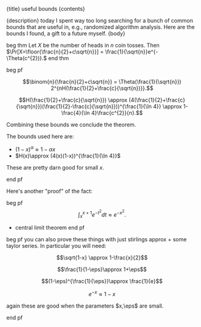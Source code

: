 {title}
useful bounds
{contents}

{description}
today I spent way too long searching for a bunch of common bounds
that are useful in, e.g., randomized algorithm analysis. 
Here are the bounds I found, a gift to a future myself.
{body}

beg thm
Let $X$ be the number of heads in $n$ coin tosses. Then
$\Pr[X=\floor{\frac{n}{2}+c\sqrt{n}}] =
\frac{1}{\sqrt{n}}e^{-\Theta(c^{2})}.$
end thm

beg pf

$$\binom{n}{\frac{n}{2}+c\sqrt{n}} = \Theta(\frac{1}{\sqrt{n}})
2^{nH(\frac{1}{2}+\frac{c}{\sqrt{n})}}.$$

$$H(\frac{1}{2}+\frac{c}{\sqrt{n}}) \approx
(4(\frac{1}{2}+\frac{c}{\sqrt{n}})(\frac{1}{2}-\frac{c}{\sqrt{n}}))^{\frac{1}{\ln 4}} \approx 1-\frac{4}{\ln 4}\frac{c^{2}}{n}.$$

Combining these bounds we conclude the theorem.

The bounds used here are:

- $(1-x)^{\alpha}\approx 1-\alpha x$ 
- $H(x)\approx (4(x)(1-x))^{\frac{1}{\ln 4}}$

These are pretty darn good for small $x$.


end pf

Here's another "proof" of the fact:

beg pf
$$\int_{x}^{x+1}e^{-t^{2}}dt \approx e^{-x^{2}}.$$
+ central limit theorem
end pf

beg pf
you can also prove these things with just stirlings approx +
some taylor series. 
In particular you will need:

$$\sqrt{1-x} \approx 1-\frac{x}{2}$$

$$\frac{1}{1-\eps}\approx 1+\eps$$

$$(1-\eps)^{\frac{1}{\eps}}\approx \frac{1}{e}$$

$$e^{-x}\approx 1-x$$

again these are good when the parameters $x,\eps$ are small.


end pf

